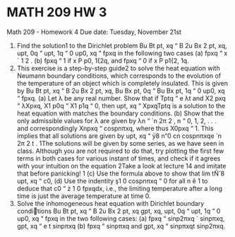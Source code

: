 # MATH 209 HW 3

Math 209 - Homework 4
Due date: Tuesday, November 21st
1. Find the solution1
to the Dirichlet problem
Bu
Bt
pt, xq “ B
2u
Bx
2
pt, xq,
upt, 0q “ upt, 1q “ 0
up0, xq “ fpxq
in the following two cases
(a) fpxq “ x ´
1
2
.
(b) fpxq “ 1 if x P p0, 1{2q, and fpxq “ 0 if x P p1{2, 1q.
2. This exercise is a step-by-step guide2
to solve the heat equation with
Neumann boundary conditions, which corresponds to the evolution of the
temperature of an object which is completely insulated. This is given by
Bu
Bt
pt, xq “ B
2u
Bx
2
pt, xq,
Bu
Bx
pt, 0q “ Bu
Bx
pt, 1q “ 0
up0, xq “ fpxq.
(a) Let λ be any real number. Show that if Tptq “ e
λt and
X2
pxq “ λXpxq, X1
p0q “ X1
p1q “ 0,
then upt, xq “ XpxqTptq is a solution to the heat equation with
matches the boundary conditions.
(b) Show that the only admissible values for λ are given by
λn “ ´n
2π
2
, n “ 0, 1, 2, . . .
and correspondingly Xnpxq “ cospnπxq, where thus X0pxq “ 1. This
implies that all solutions are given by
upt, xq “ ÿ8
n“0
cn cospnπxqe
´n
2π
2
t
.
1The solutions will be given by some series, as we have seen in class. Although you are not
required to do that, try plotting the first few terms in both cases for various instant of times,
and check if it agrees with your intuition on the equation
2Take a look at lecture 14 and imitate that before panicking!
1
(c) Use the formula above to show that
lim tÑ`8
upt, xq “ c0,
(d) Use the indentity ş1
0
cospnπxq “ 0 for all n ě 1 to deduce that
c0 “
ż 1
0
fpxqdx,
i.e., the limiting temperature after a long time is just the average
temperature at time 0.
3. Solve the inhomogeneous heat equation with Dirichlet boundary conditions
Bu
Bt
pt, xq “ B
2u
Bx
2
pt, xq gpt, xq,
upt, 0q “ upt, 1q “ 0
up0, xq “ fpxq
in the two following cases:
(a) fpxq “ sinp2πxq ´ sinpπxq, gpt, xq “ e
t
sinpπxq
(b) fpxq “ sinpπxq and gpt, xq “ sinpπxqt sinp2πxq.
